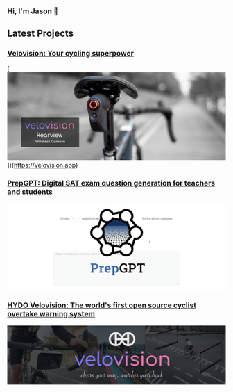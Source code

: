 ### Hi, I'm Jason 👋

## Latest Projects

### [Velovision: Your cycling superpower](https://velovision.app)
[![](https://github.com/velovision/rearview/blob/main/readme_assets/velovision-rearview-banner.jpg?raw=true)])(https://velovision.app)

### [PrepGPT: Digital SAT exam question generation for teachers and students](https://try.prepgpt.xyz)
[![](banners/sized-prepgpt-anim-banner.gif)](https://try.prepgpt.xyz)

### [HYDO Velovision: The world's first open source cyclist overtake warning system](https://github.com/hydoai/velovision)
[![](https://github.com/hydoai/brand-id/raw/main/velovision/velovision-banner-pictures.png)](https://github.com/hydoai/velovision)


<!--
**neuroquantifier/neuroquantifier** is a ✨ _special_ ✨ repository because its `README.md` (this file) appears on your GitHub profile.

Here are some ideas to get you started:

- 🔭 I’m currently working on ...
- 🌱 I’m currently learning ...
- 👯 I’m looking to collaborate on ...
- 🤔 I’m looking for help with ...
- 💬 Ask me about ...
- 📫 How to reach me: ...
- 😄 Pronouns: ...
- ⚡ Fun fact: ...
-->
